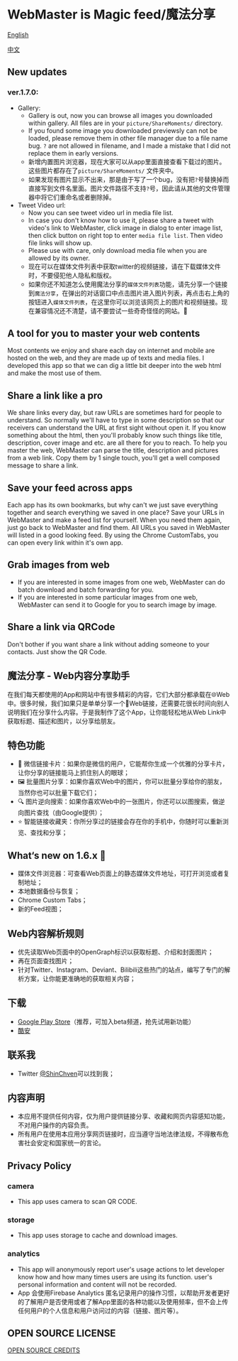 # WebMaster is Magic feed/魔法分享

[English](https://github.com/ShinChven/ShareMoments/blob/master/README.md#a-tool-for-you-to-master-your-web-contents)

[中文](https://github.com/ShinChven/ShareMoments/blob/master/README.md#%E9%AD%94%E6%B3%95%E5%88%86%E4%BA%AB---web%E5%86%85%E5%AE%B9%E5%88%86%E4%BA%AB%E5%8A%A9%E6%89%8B)

## New updates

### ver.1.7.0:

- Gallery:
  - Gallery is out, now you can browse all images you downloaded within gallery. All files are in your `picture/ShareMoments/` directory.
  - If you found some image you downloaded previewsly can not be loaded, please remove them in other file manager due to a file name bug. `?` are not allowed in filename, and I made a mistake that I did not replace them in early versions.
  - 新增内置图片浏览器，现在大家可以从app里面直接查看下载过的图片。这些图片都存在了`picture/ShareMoments/` 文件夹中。
  - 如果发现有图片显示不出来，那是由于写了一个bug，没有把`?`号替换掉而直接写到文件名里面。图片文件路径不支持`?`号，因此请从其他的文件管理器中将它们重命名或者删除掉。
- Tweet Video url:
  - Now you can see tweet video url in media file list.
  - In case you don't know how to use it, please share a tweet with video's link to WebMaster, click image in dialog to enter image list, then click button on right top to enter `media file list`. Then video file links will show up.
  - Please use with care, only download media file when you are allowed by its owner.
  - 现在可以在媒体文件列表中获取twitter的视频链接，请在下载媒体文件时，不要侵犯他人隐私和版权。
  - 如果你还不知道怎么使用魔法分享的`媒体文件列表`功能，请先分享一个链接到`魔法分享`，在弹出的对话窗口中点击图片进入图片列表，再点击右上角的按钮进入`媒体文件列表`，在这里你可以浏览该网页上的图片和视频链接。现在兼容情况还不清楚，请不要尝试一些奇奇怪怪的网站。🐶

## A tool for you to master your web contents

Most contents we enjoy and share each day on internet and mobile are hosted on the web, and they are made up of texts and media files. I developed this app so that we can dig a little bit deeper into the web html and make the most use of them.

## Share a link like a pro

We share links every day, but raw URLs are sometimes hard for people to understand. So normally we'll have to type in some description so that our receivers can understand the URL at first sight without open it.
If you know something about the html, then you'll probably know such things like title, description, cover image and etc. are all there for you to reach.
To help you master the web, WebMaster can parse the title, description and pictures from a web link. Copy them by 1 single touch, you'll get a well composed message to share a link.

## Save your feed across apps

Each app has its own bookmarks, but why can't we just save everything together and search everything we saved in one place?
Save your URLs in WebMaster and make a feed list for yourself. When you need them again, just go back to WebMaster and find them. All URLs you saved in WebMaster will listed in a good looking feed.
By using the Chrome CustomTabs, you can open every link within it's own app.

## Grab images from web

- If you are interested in some images from one web, WebMaster can do batch download and batch forwarding for you.
- If you are interested in some particular images from one web, WebMaster can send it to Google for you to search image by image.

## Share a link via QRCode

Don't bother if you want share a link without adding someone to your contacts. Just show the QR Code.

## 魔法分享 - Web内容分享助手

在我们每天都使用的App和网站中有很多精彩的内容，它们大部分都承载在🌐Web中。很多时候，我们如果只是单单分享一个🔗Web链接，还需要花很长时间向别人说明我们在分享什么内容。于是我制作了这个App，让你能轻松地从Web Link中获取标题、描述和图片，以分享给朋友。

## 特色功能

- 💬 微信链接卡片：如果你是微信的用户，它能帮你生成一个优雅的分享卡片，让你分享的链接能马上抓住别人的眼球；
- 🖼️ 批量图片分享：如果你喜欢Web中的图片，你可以批量分享给你的朋友，当然你也可以批量下载它们；
- 🔍 图片逆向搜索：如果你喜欢Web中的一张图片，你还可以以图搜索，做逆向图片查找（由Google提供）；
- ⭐ 智能链接收藏夹：你所分享过的链接会存在你的手机中，你随时可以重新浏览、查找和分享；

## What‘s new on 1.6.x 🎉

- 媒体文件浏览器：可查看Web页面上的静态媒体文件地址，可打开浏览或者复制地址；
- 本地数据备份与恢复；
- Chrome Custom Tabs；
- 新的Feed视图；

## Web内容解析规则

- 优先读取Web页面中的OpenGraph标识以获取标题、介绍和封面图片；
- 再在页面查找图片；
- 针对Twitter、Instagram、Deviant、Bilibili这些热门的站点，编写了专门的解析方案，让你能更准确地的获取相关内容；

## 下载

- [Google Play Store](https://play.google.com/store/apps/details?id=net.atlassc.shinchven.sharemoments)（推荐，可加入beta频道，抢先试用新功能）
- [酷安](https://www.coolapk.com/apk/net.atlassc.shinchven.sharemoments)

## 联系我

- Twitter [@ShinChven](https://twitter.com/ShinChven)可以找到我；

## 内容声明

- 本应用不提供任何内容，仅为用户提供链接分享、收藏和网页内容感知功能，不对用户操作的内容负责。
- 所有用户在使用本应用分享网页链接时，应当遵守当地法律法规，不得散布危害社会安定和国家统一的言论。

## Privacy Policy

### camera

- This app uses camera to scan QR CODE.

### storage

- This app uses storage to cache and download images.

### analytics

- This app will anonymously report user's usage actions to let developer know how and how many times users are using its function. user's personal information and content will not be recorded.
- App 会使用Firebase Analytics 匿名记录用户的操作习惯，以帮助开发者更好的了解用户是否使用或者了解App里面的各种功能以及使用频率，但不会上传任何用户的个人信息和用户访问过的内容（链接、图片等）。


## OPEN SOURCE LICENSE

[OPEN SOURCE CREDITS](OpenSourceCredits.md)
